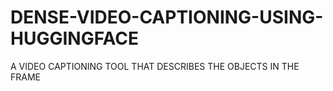 # DENSE-VIDEO-CAPTIONING-USING-HUGGINGFACE
A VIDEO CAPTIONING TOOL THAT DESCRIBES THE OBJECTS IN THE FRAME 
